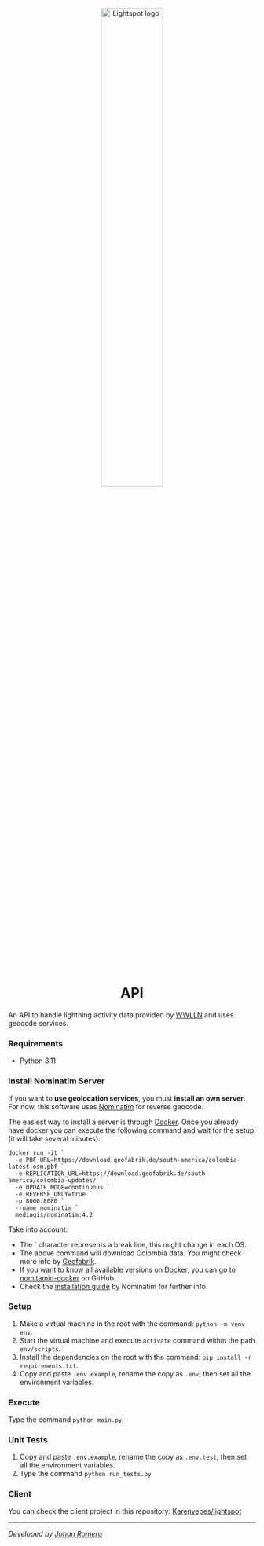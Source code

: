<div align="center">
    <div>
        <img 
            src="https://raw.github.com/johanromero5879/api-lightspot/main/assets/images/long_logo.png"
            width="50%"
            alt="Lightspot logo"
        />
        <h1 align="center">API</h1>
    </div>
</div>

An API to handle lightning activity data provided by [WWLLN](http://wwlln.net/) and uses geocode services.

### Requirements
- Python 3.11

### Install Nominatim Server
If you want to **use geolocation services**, you must **install an own server**. 
For now, this software uses [Nominatim](https://nominatim.org/) for reverse geocode. 

The easiest way to install a server is through [Docker](https://www.docker.com/).
Once you already have docker you can execute the following command and wait for 
the setup (it will take several minutes):
```
docker run -it `
  -e PBF_URL=https://download.geofabrik.de/south-america/colombia-latest.osm.pbf `
  -e REPLICATION_URL=https://download.geofabrik.de/south-america/colombia-updates/ `
  -e UPDATE_MODE=continuous `
  -e REVERSE_ONLY=true `
  -p 8000:8080 `
  --name nominatim `
  mediagis/nominatim:4.2
```
Take into account: 
- The ` character represents a break line, this might change in each OS.
- The above command will download Colombia data. You might check more info by [Geofabrik](https://download.geofabrik.de/).
- If you want to know all available versions on Docker, you can go to [nomitamin-docker](https://github.com/mediagis/nominatim-docker) on GitHub.
- Check the [installation guide](https://nominatim.org/release-docs/latest/admin/Installation/) by Nominatim for further info.

### Setup
1. Make a virtual machine in the root with the command: `python -m venv env`.
2. Start the virtual machine and execute `activate` command within the path `env/scripts`.
3. Install the dependencies on the root with the command: `pip install -r requirements.txt`.
4. Copy and paste `.env.example`, rename the copy as `.env`, then set all the environment variables.

### Execute
Type the command `python main.py`.

### Unit Tests
1. Copy and paste `.env.example`, rename the copy as `.env.test`, then set all the environment variables.
2. Type the command `python run_tests.py`

### Client
You can check the client project in this repository: [Karenyepes/lightspot](https://github.com/Karenyepes/lightspot)

---
_Developed by [Johan Romero](https://github.com/johanromero5879)_
